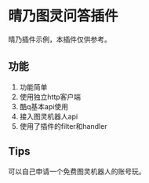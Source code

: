 # 晴乃图灵问答插件

晴乃插件示例，本插件仅供参考。

## 功能

1. 功能简单
2. 使用独立http客户端
3. 酷q基本api使用
4. 接入图灵机器人api
5. 使用了插件的filter和handler

## Tips

可以自己申请一个免费图灵机器人的账号玩。
